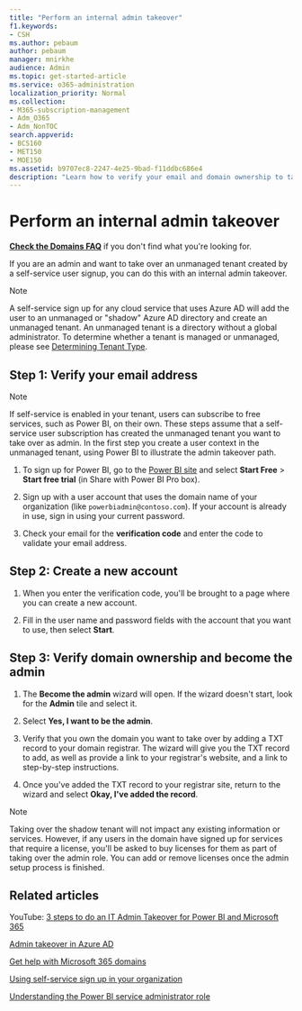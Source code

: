 ```yaml
---
title: "Perform an internal admin takeover"
f1.keywords:
- CSH
ms.author: pebaum
author: pebaum
manager: mnirkhe
audience: Admin
ms.topic: get-started-article
ms.service: o365-administration
localization_priority: Normal
ms.collection: 
- M365-subscription-management 
- Adm_O365
- Adm_NonTOC
search.appverid:
- BCS160
- MET150
- MOE150
ms.assetid: b9707ec8-2247-4e25-9bad-f11ddbc686e4
description: "Learn how to verify your email and domain ownership to take over an unmanaged tenant in Microsoft 365"
---
```


# Perform an internal admin takeover

 **[Check the Domains FAQ](../setup/domains-faq.md)** if you don't find what you're looking for. 

If you are an admin and want to take over an unmanaged tenant created by a self-service user signup, you can do this with an internal admin takeover.

> [!NOTE]
> A self-service sign up for any cloud service that uses Azure AD will add the user to an unmanaged or "shadow" Azure AD directory and create an unmanaged tenant. An unmanaged tenant is a directory without a global administrator. To determine whether a tenant is managed or unmanaged, please see [Determining Tenant Type](https://docs.microsoft.com/power-platform/admin/powerapps-gdpr-dsr-guide-systemlogs#determining-tenant-type). 
  
## Step 1: Verify your email address

> [!NOTE]
> If self-service is enabled in your tenant, users can subscribe to free services, such as Power BI, on their own. These steps assume that a self-service user subscription has created the unmanaged tenant you want to take over as admin. In the first step you create a user context in the unmanaged tenant, using Power BI to illustrate the admin takeover path.

1. To sign up for Power BI, go to the [Power BI site](https://powerbi.com) and select **Start Free** > **Start free trial** (in Share with Power BI Pro box). 

2. Sign up with a user account that uses the domain name of your organization (like `powerbiadmin@contoso.com`). If your account is already in use, sign in using your current password.

3. Check your email for the **verification code** and enter the code to validate your email address.
    
## Step 2: Create a new account

1. When you enter the verification code, you'll be brought to a page where you can create a new account. 
    
2. Fill in the user name and password fields with the account that you want to use, then select **Start**. 
    
## Step 3: Verify domain ownership and become the admin

1. The **Become the admin** wizard will open. If the wizard doesn't start, look for the **Admin** tile and select it. 

2. Select **Yes, I want to be the admin**.

3. Verify that you own the domain you want to take over by adding a TXT record to your domain registrar. The wizard will give you the TXT record to add, as well as provide a link to your registrar's website, and a link to step-by-step instructions.
    
4. Once you've added the TXT record to your registrar site, return to the wizard and select **Okay, I've added the record**.
    
> [!NOTE]
> Taking over the shadow tenant will not impact any existing information or services. However, if any users in the domain have signed up for services that require a license, you'll be asked to buy licenses for them as part of taking over the admin role. You can add or remove licenses once the admin setup process is finished. 
  
## Related articles

YouTube: [3 steps to do an IT Admin Takeover for Power BI and Microsoft 365](https://www.youtube.com/watch?v=xt5EsrQBZZk)

[Admin takeover in Azure AD](https://docs.microsoft.com/azure/active-directory/users-groups-roles/domains-admin-takeover)

[Get help with Microsoft 365 domains](../get-help-with-domains/get-help-with-domains.md)

[Using self-service sign up in your organization](self-service-sign-up.md)
  
[Understanding the Power BI service administrator role](https://docs.microsoft.com/power-bi/service-admin-role)

